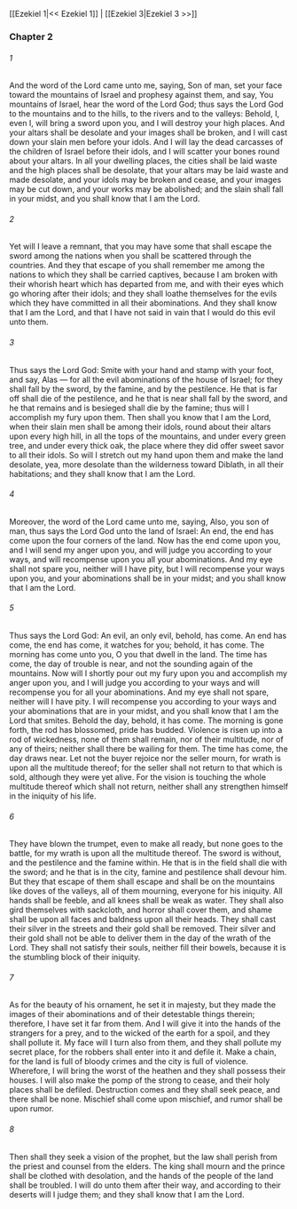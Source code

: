 [[Ezekiel 1|<< Ezekiel 1]]  |  [[Ezekiel 3|Ezekiel 3 >>]]

### Chapter 2
###### 1
And the word of the Lord came unto me, saying, Son of man, set your face toward the mountains of Israel and prophesy against them, and say, You mountains of Israel, hear the word of the Lord God; thus says the Lord God to the mountains and to the hills, to the rivers and to the valleys: Behold, I, even I, will bring a sword upon you, and I will destroy your high places. And your altars shall be desolate and your images shall be broken, and I will cast down your slain men before your idols. And I will lay the dead carcasses of the children of Israel before their idols, and I will scatter your bones round about your altars. In all your dwelling places, the cities shall be laid waste and the high places shall be desolate, that your altars may be laid waste and made desolate, and your idols may be broken and cease, and your images may be cut down, and your works may be abolished; and the slain shall fall in your midst, and you shall know that I am the Lord.

###### 2
Yet will I leave a remnant, that you may have some that shall escape the sword among the nations when you shall be scattered through the countries. And they that escape of you shall remember me among the nations to which they shall be carried captives, because I am broken with their whorish heart which has departed from me, and with their eyes which go whoring after their idols; and they shall loathe themselves for the evils which they have committed in all their abominations. And they shall know that I am the Lord, and that I have not said in vain that I would do this evil unto them.

###### 3
Thus says the Lord God: Smite with your hand and stamp with your foot, and say, Alas — for all the evil abominations of the house of Israel; for they shall fall by the sword, by the famine, and by the pestilence. He that is far off shall die of the pestilence, and he that is near shall fall by the sword, and he that remains and is besieged shall die by the famine; thus will I accomplish my fury upon them. Then shall you know that I am the Lord, when their slain men shall be among their idols, round about their altars upon every high hill, in all the tops of the mountains, and under every green tree, and under every thick oak, the place where they did offer sweet savor to all their idols. So will I stretch out my hand upon them and make the land desolate, yea, more desolate than the wilderness toward Diblath, in all their habitations; and they shall know that I am the Lord.

###### 4
Moreover, the word of the Lord came unto me, saying, Also, you son of man, thus says the Lord God unto the land of Israel: An end, the end has come upon the four corners of the land. Now has the end come upon you, and I will send my anger upon you, and will judge you according to your ways, and will recompense upon you all your abominations. And my eye shall not spare you, neither will I have pity, but I will recompense your ways upon you, and your abominations shall be in your midst; and you shall know that I am the Lord.

###### 5
Thus says the Lord God: An evil, an only evil, behold, has come. An end has come, the end has come, it watches for you; behold, it has come. The morning has come unto you, O you that dwell in the land. The time has come, the day of trouble is near, and not the sounding again of the mountains. Now will I shortly pour out my fury upon you and accomplish my anger upon you, and I will judge you according to your ways and will recompense you for all your abominations. And my eye shall not spare, neither will I have pity. I will recompense you according to your ways and your abominations that are in your midst, and you shall know that I am the Lord that smites. Behold the day, behold, it has come. The morning is gone forth, the rod has blossomed, pride has budded. Violence is risen up into a rod of wickedness, none of them shall remain, nor of their multitude, nor of any of theirs; neither shall there be wailing for them. The time has come, the day draws near. Let not the buyer rejoice nor the seller mourn, for wrath is upon all the multitude thereof; for the seller shall not return to that which is sold, although they were yet alive. For the vision is touching the whole multitude thereof which shall not return, neither shall any strengthen himself in the iniquity of his life.

###### 6
They have blown the trumpet, even to make all ready, but none goes to the battle, for my wrath is upon all the multitude thereof. The sword is without, and the pestilence and the famine within. He that is in the field shall die with the sword; and he that is in the city, famine and pestilence shall devour him. But they that escape of them shall escape and shall be on the mountains like doves of the valleys, all of them mourning, everyone for his iniquity. All hands shall be feeble, and all knees shall be weak as water. They shall also gird themselves with sackcloth, and horror shall cover them, and shame shall be upon all faces and baldness upon all their heads. They shall cast their silver in the streets and their gold shall be removed. Their silver and their gold shall not be able to deliver them in the day of the wrath of the Lord. They shall not satisfy their souls, neither fill their bowels, because it is the stumbling block of their iniquity.

###### 7
As for the beauty of his ornament, he set it in majesty, but they made the images of their abominations and of their detestable things therein; therefore, I have set it far from them. And I will give it into the hands of the strangers for a prey, and to the wicked of the earth for a spoil, and they shall pollute it. My face will I turn also from them, and they shall pollute my secret place, for the robbers shall enter into it and defile it. Make a chain, for the land is full of bloody crimes and the city is full of violence. Wherefore, I will bring the worst of the heathen and they shall possess their houses. I will also make the pomp of the strong to cease, and their holy places shall be defiled. Destruction comes and they shall seek peace, and there shall be none. Mischief shall come upon mischief, and rumor shall be upon rumor.

###### 8
Then shall they seek a vision of the prophet, but the law shall perish from the priest and counsel from the elders. The king shall mourn and the prince shall be clothed with desolation, and the hands of the people of the land shall be troubled. I will do unto them after their way, and according to their deserts will I judge them; and they shall know that I am the Lord.